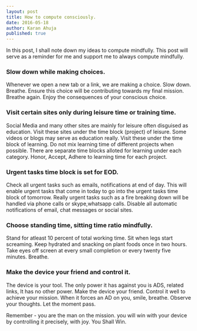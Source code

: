 ```yaml
---
layout: post
title: How to compute consciously.
date: 2016-05-18
author: Karan Ahuja
published: true
---
```

In this post, I shall note down my ideas to compute mindfully.
This post will serve as a reminder for me and support me to always compute mindfully.

### Slow down while making choices.
Whenever we open a new tab or a link, we are making a choice.
Slow down.
Breathe.
Ensure this choice will be contributing towards my final mission.
Breathe again.
Enjoy the consequences of your conscious choice.

### Visit certain sites only during leisure time or training time.
Social Media and many other sites are mainly for leisure 
often disguised as education.
Visit these sites under the time block (project) of leisure.
Some videos or blogs may serve as education really.
Visit these under the time block of learning.
Do not mix learning time of different projects when possible.
There are separate time blocks alloted for learning under each category.
Honor, Accept, Adhere to learning time for each project.

### Urgent tasks time block is set for EOD.
Check all urgent tasks such as emails, notifications at end of day.
This will enable urgent tasks that come in today to go into the urgent tasks time block 
of tomorrow.
Really urgent tasks such as a fire breaking down will be 
handled via phone calls or skype,whatsapp calls.
Disable all automatic notifications of email, chat messages or social sites.

### Choose standing time, sitting time ratio mindfully.
Stand for atleast 10 percent of total working time.
Sit when legs start screaming.
Keep hydrated and snacking on plant foods once in two hours.
Take eyes off screen at every small completion or every twenty five minutes.
Breathe.

### Make the device your friend and control it.
The device is your tool.
The only power it has against you is ADS, related links,  It has no other power.
Make the device your friend.
Control it well to achieve your mission.
When it forces an AD on you, smile, breathe.
Observe your thoughts. Let the moment pass.

Remember - you are the man on the mission.
you will win with your device by controlling it precisely, with joy.
You Shall Win.


